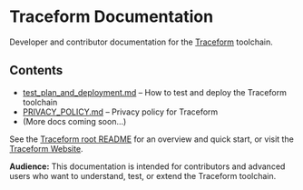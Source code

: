 # Traceform Documentation

Developer and contributor documentation for the [Traceform](https://traceform.framer.website/) toolchain.

## Contents

- [test_plan_and_deployment.md](./test_plan_and_deployment.md) – How to test and deploy the Traceform toolchain
- [PRIVACY_POLICY.md](./PRIVACY_POLICY.md) – Privacy policy for Traceform
- (More docs coming soon...)

See the [Traceform root README](../README.md) for an overview and quick start, or visit the [Traceform Website](https://traceform.framer.website/).

**Audience:** This documentation is intended for contributors and advanced users who want to understand, test, or extend the Traceform toolchain.
